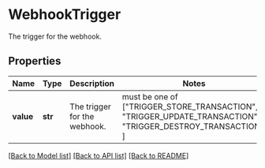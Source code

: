 # WebhookTrigger

The trigger for the webhook.

## Properties
Name | Type | Description | Notes
------------ | ------------- | ------------- | -------------
**value** | **str** | The trigger for the webhook. |  must be one of ["TRIGGER_STORE_TRANSACTION", "TRIGGER_UPDATE_TRANSACTION", "TRIGGER_DESTROY_TRANSACTION", ]

[[Back to Model list]](../README.md#documentation-for-models) [[Back to API list]](../README.md#documentation-for-api-endpoints) [[Back to README]](../README.md)


